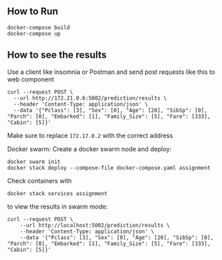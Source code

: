 ## How to Run
```
docker-compose build
docker-compose up
```
## How to see the results
Use a client like insomnia or Postman and send post requests like this to web component
```
curl --request POST \
  --url http://172.21.0.6:5002/prediction/results \
  --header 'Content-Type: application/json' \
  --data '{"Pclass": [3], "Sex": [0], "Age": [20], "SibSp": [0], "Parch": [0], "Embarked": [1], "Family_Size": [5], "Fare": [333], "Cabin": [5]}'
```
Make sure to replace `172.17.0.2` with the correct address


Docker swarm:
Create a docker swarm node and deploy:
```
docker swarm init
docker stack deploy --compose-file docker-compose.yaml assignment
```

Check containers with
```
docker stack services assignment
```

to view the results in swarm mode:
```
curl --request POST \
    --url http://localhost:5002/prediction/results \
    --header 'Content-Type: application/json' \
    --data '{"Pclass": [3], "Sex": [0], "Age": [20], "SibSp": [0], "Parch": [0], "Embarked": [1], "Family_Size": [5], "Fare": [333], "Cabin": [5]}'
```
